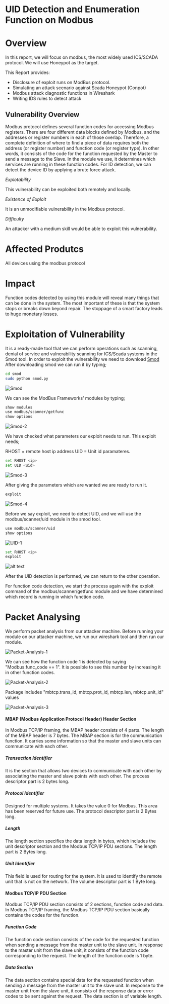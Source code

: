 # UID Detection and Enumeration Function on Modbus

# Overview
In this report, we will focus on modbus, the most widely used ICS/SCADA protocol. We will use Honeypot as the target.

This Report provides:
- Disclosure of exploit runs on ModBus protocol.
- Simulating an attack scenario against Scada Honeypot (Conpot)
- Modbus attack diagnostic functions in Wireshark
- Writing IDS rules to detect attack

## Vulnerability Overview
Modbus protocol defines several function codes for accessing Modbus registers. There are four different data blocks defined by Modbus, and the addresses or register numbers in each of those overlap. Therefore, a complete definition of where to find a piece of data requires both the address (or register number) and function code (or register type). In other words, it consists of the code for the function requested by the Master to send a message to the Slave.
In the module we use, it determines which services are running in these function codes. For ID detection, we can detect the device ID by applying a brute force attack.


_Explotability_

This vulnerability can be exploited both remotely and locally.

_Existence of Exploit_

It is an unmodifiable vulnerability in the Modbus protocol.

_Difficulty_

An attacker with a medium skill would be able to exploit this vulnerability.

# Affected Produtcs
All devices using the modbus protocol

# Impact
Function codes detected by using this module will reveal many things that can be done in the system. The most important of these is that the system stops or breaks down beyond repair. The stoppage of a smart factory leads to huge monetary losses.


# Exploitation of Vulnerability
It is a ready-made tool that we can perform operations such as scanning, denial of service and vulnerability scanning for ICS/Scada systems in the Smod tool.
In order to exploit the vulnerability we need to download [Smod](https://github.com/Joshua1909/smod)
After downloading smod we can run it by typing;

```sh
cd smod
sudo python smod.py
```
![Smod](https://github.com/ics-scada/Reports/blob/main/Modbus/Screenshots/UID%20Detection%20and%20Enumeration%20Function%20on%20Modbus%20Photos/1.PNG)

We can see the ModBus Frameworks’ modules by typing;
```sh
show modules
use modbus/scanner/getfunc
show options
```
![Smod-2](https://github.com/ics-scada/Reports/blob/main/Modbus/Screenshots/UID%20Detection%20and%20Enumeration%20Function%20on%20Modbus%20Photos/2.PNG)

We have checked what parameters our exploit needs to run. This exploit needs;

RHOST = remote host ip address
UID = Unit id
paramateres.
```sh
set RHOST <ip>
set UID <uid>
```
![Smod-3](https://github.com/ics-scada/Reports/blob/main/Modbus/Screenshots/UID%20Detection%20and%20Enumeration%20Function%20on%20Modbus%20Photos/3.PNG)

After giving the parameters which are wanted we are ready to run it.
```sh
exploit
```
![Smod-4](https://github.com/ics-scada/Reports/blob/main/Modbus/Screenshots/UID%20Detection%20and%20Enumeration%20Function%20on%20Modbus%20Photos/4.PNG)

Before we say exploit, we need to detect UID, and we will use the modbus/scanner/uid module in the smod tool.
```sh
use modbus/scanner/uid
show options
```
![UID-1](https://github.com/ics-scada/Reports/blob/main/Modbus/Screenshots/UID%20Detection%20and%20Enumeration%20Function%20on%20Modbus%20Photos/UID_1.PNG)

```sh
set RHOST <ip>
exploit
```
![alt text](https://github.com/ics-scada/Reports/blob/main/Modbus/Screenshots/UID%20Detection%20and%20Enumeration%20Function%20on%20Modbus%20Photos/UID_2.PNG)

After the UID detection is performed, we can return to the other operation.

For function code detection, we start the process again with the exploit command of the modbus/scanner/getfunc module and we have determined which record is running in which function code.

# Packet Analysing
We perform packet analysis from our attacker machine. Before running your module on our attacker machine, we run our wireshark tool and then run our module.

![Packet-Analysis-1](https://github.com/ics-scada/Reports/blob/main/Modbus/Screenshots/UID%20Detection%20and%20Enumeration%20Function%20on%20Modbus%20Photos/Packet_Analysis.PNG)

We can see how the function code 1 is detected by saying "Modbus.func_code == 1". It is possible to see this number by increasing it in other function codes.

![Packet-Analysis-2](https://github.com/ics-scada/Reports/blob/main/Modbus/Screenshots/UID%20Detection%20and%20Enumeration%20Function%20on%20Modbus%20Photos/Packet_Analysis_2.PNG)

Package includes "mbtcp.trans_id, mbtcp.prot_id, mbtcp.len, mbtcp.unit_id" values

![Packet-Analysis-3](https://github.com/ics-scada/Reports/blob/main/Modbus/Screenshots/UID%20Detection%20and%20Enumeration%20Function%20on%20Modbus%20Photos/Packet_Analysis_3.PNG)
#### MBAP (Modbus Application Protocol Header) Header Section
In Modbus TCP/IP framing, the MBAP header consists of 4 parts. The length of the MBAP header is 7 bytes. The MBAP section is for the communication function. It carries some information so that the master and slave units can communicate with each other.
##### Transaction Identifier 
It is the section that allows two devices to communicate with each other by associating the master and slave points with each other. The process descriptor part is 2 bytes long.
##### Protocol Identifier 
Designed for multiple systems. It takes the value 0 for Modbus. This area has been reserved for future use. The protocol descriptor part is 2 Bytes long.
##### Length 
The length section specifies the data length in bytes, which includes the unit descriptor section and the Modbus TCP/IP PDU sections. The length part is 2 Bytes long.
##### Unit Identifier
This field is used for routing for the system. It is used to identify the remote unit that is not on the network. The volume descriptor part is 1 Byte long.

#### Modbus TCP/IP PDU Section
Modbus TCP/IP PDU section consists of 2 sections, function code and data. In Modbus TCP/IP framing, the Modbus TCP/IP PDU section basically contains the codes for the function.
##### Function Code
The function code section consists of the code for the requested function when sending a message from the master unit to the slave unit. In response to the master unit from the slave unit, it consists of the function code corresponding to the request. The length of the function code is 1 byte.
##### Data Section
The data section contains special data for the requested function when sending a message from the master unit to the slave unit. In response to the master unit from the slave unit, it consists of the response data or error codes to be sent against the request. The data section is of variable length.
